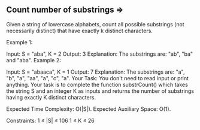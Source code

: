 Count number of substrings  =>
---------------------------


Given a string of lowercase alphabets, count all possible substrings (not necessarily distinct) that have exactly k distinct characters. 

Example 1:

Input:
S = "aba", K = 2
Output:
3
Explanation:
The substrings are: "ab", "ba" and "aba".
Example 2:

Input: 
S = "abaaca", K = 1
Output:
7
Explanation:
The substrings are: "a", "b", "a", "aa", "a", "c", "a". 
Your Task:
You don't need to read input or print anything. Your task is to complete the function substrCount() which takes the string S and an integer K as inputs and returns the number of substrings having exactly K distinct characters.

Expected Time Complexity: O(|S|).
Expected Auxiliary Space: O(1).

Constraints:
1 ≤ |S| ≤ 106
1 ≤ K ≤ 26
